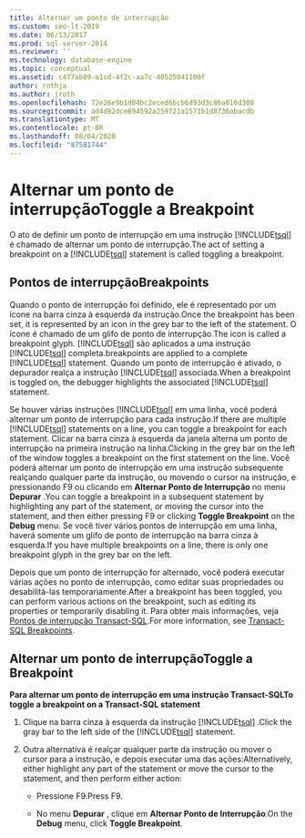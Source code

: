 ```yaml
---
title: Alternar um ponto de interrupção
ms.custom: seo-lt-2019
ms.date: 06/13/2017
ms.prod: sql-server-2014
ms.reviewer: ''
ms.technology: database-engine
ms.topic: conceptual
ms.assetid: c477ab89-a1cd-4f2c-aa7c-40525041100f
author: rothja
ms.author: jroth
ms.openlocfilehash: 72e26e9b1d04bc2eced6bcb6d93d3c86a016d308
ms.sourcegitcommit: ad4d92dce894592a259721a1571b1d8736abacdb
ms.translationtype: MT
ms.contentlocale: pt-BR
ms.lasthandoff: 08/04/2020
ms.locfileid: "87581744"
---
```

# <a name="toggle-a-breakpoint"></a><span data-ttu-id="4a4d8-102">Alternar um ponto de interrupção</span><span class="sxs-lookup"><span data-stu-id="4a4d8-102">Toggle a Breakpoint</span></span>
  <span data-ttu-id="4a4d8-103">O ato de definir um ponto de interrupção em uma instrução [!INCLUDE[tsql](../../includes/tsql-md.md)] é chamado de alternar um ponto de interrupção.</span><span class="sxs-lookup"><span data-stu-id="4a4d8-103">The act of setting a breakpoint on a [!INCLUDE[tsql](../../includes/tsql-md.md)] statement is called toggling a breakpoint.</span></span>  
  
## <a name="breakpoints"></a><span data-ttu-id="4a4d8-104">Pontos de interrupção</span><span class="sxs-lookup"><span data-stu-id="4a4d8-104">Breakpoints</span></span>  
 <span data-ttu-id="4a4d8-105">Quando o ponto de interrupção foi definido, ele é representado por um ícone na barra cinza à esquerda da instrução.</span><span class="sxs-lookup"><span data-stu-id="4a4d8-105">Once the breakpoint has been set, it is represented by an icon in the grey bar to the left of the statement.</span></span> <span data-ttu-id="4a4d8-106">O ícone é chamado de um glifo de ponto de interrupção.</span><span class="sxs-lookup"><span data-stu-id="4a4d8-106">The icon is called a breakpoint glyph.</span></span> [!INCLUDE[tsql](../../includes/tsql-md.md)] <span data-ttu-id="4a4d8-107">são aplicados a uma instrução [!INCLUDE[tsql](../../includes/tsql-md.md)] completa.</span><span class="sxs-lookup"><span data-stu-id="4a4d8-107">breakpoints are applied to a complete [!INCLUDE[tsql](../../includes/tsql-md.md)] statement.</span></span> <span data-ttu-id="4a4d8-108">Quando um ponto de interrupção é ativado, o depurador realça a instrução [!INCLUDE[tsql](../../includes/tsql-md.md)] associada.</span><span class="sxs-lookup"><span data-stu-id="4a4d8-108">When a breakpoint is toggled on, the debugger highlights the associated [!INCLUDE[tsql](../../includes/tsql-md.md)] statement.</span></span>  
  
 <span data-ttu-id="4a4d8-109">Se houver várias instruções [!INCLUDE[tsql](../../includes/tsql-md.md)] em uma linha, você poderá alternar um ponto de interrupção para cada instrução.</span><span class="sxs-lookup"><span data-stu-id="4a4d8-109">If there are multiple [!INCLUDE[tsql](../../includes/tsql-md.md)] statements on a line, you can toggle a breakpoint for each statement.</span></span> <span data-ttu-id="4a4d8-110">Clicar na barra cinza à esquerda da janela alterna um ponto de interrupção na primeira instrução na linha.</span><span class="sxs-lookup"><span data-stu-id="4a4d8-110">Clicking in the grey bar on the left of the window toggles a breakpoint on the first statement on the line.</span></span> <span data-ttu-id="4a4d8-111">Você poderá alternar um ponto de interrupção em uma instrução subsequente realçando qualquer parte da instrução, ou movendo o cursor na instrução, e pressionando F9 ou clicando em **Alternar Ponto de Interrupção** no menu **Depurar** .</span><span class="sxs-lookup"><span data-stu-id="4a4d8-111">You can toggle a breakpoint in a subsequent statement by highlighting any part of the statement, or moving the cursor into the statement, and then either pressing F9 or clicking **Toggle Breakpoint** on the **Debug** menu.</span></span> <span data-ttu-id="4a4d8-112">Se você tiver vários pontos de interrupção em uma linha, haverá somente um glifo de ponto de interrupção na barra cinza à esquerda.</span><span class="sxs-lookup"><span data-stu-id="4a4d8-112">If you have multiple breakpoints on a line, there is only one breakpoint glyph in the grey bar on the left.</span></span>  
  
 <span data-ttu-id="4a4d8-113">Depois que um ponto de interrupção for alternado, você poderá executar várias ações no ponto de interrupção, como editar suas propriedades ou desabilitá-las temporariamente.</span><span class="sxs-lookup"><span data-stu-id="4a4d8-113">After a breakpoint has been toggled, you can perform various actions on the breakpoint, such as editing its properties or temporarily disabling it.</span></span> <span data-ttu-id="4a4d8-114">Para obter mais informações, veja [Pontos de interrupção Transact-SQL](transact-sql-breakpoints.md).</span><span class="sxs-lookup"><span data-stu-id="4a4d8-114">For more information, see [Transact-SQL Breakpoints](transact-sql-breakpoints.md).</span></span>  
  
## <a name="toggle-a-breakpoint"></a><span data-ttu-id="4a4d8-115">Alternar um ponto de interrupção</span><span class="sxs-lookup"><span data-stu-id="4a4d8-115">Toggle a Breakpoint</span></span>  
 <span data-ttu-id="4a4d8-116">**Para alternar um ponto de interrupção em uma instrução Transact-SQL**</span><span class="sxs-lookup"><span data-stu-id="4a4d8-116">**To toggle a breakpoint on a Transact-SQL statement**</span></span>  
  
1.  <span data-ttu-id="4a4d8-117">Clique na barra cinza à esquerda da instrução [!INCLUDE[tsql](../../includes/tsql-md.md)] .</span><span class="sxs-lookup"><span data-stu-id="4a4d8-117">Click the gray bar to the left side of the [!INCLUDE[tsql](../../includes/tsql-md.md)] statement.</span></span>  
  
2.  <span data-ttu-id="4a4d8-118">Outra alternativa é realçar qualquer parte da instrução ou mover o cursor para a instrução, e depois executar uma das ações:</span><span class="sxs-lookup"><span data-stu-id="4a4d8-118">Alternatively, either highlight any part of the statement or move the cursor to the statement, and then perform either action:</span></span>  
  
    -   <span data-ttu-id="4a4d8-119">Pressione F9.</span><span class="sxs-lookup"><span data-stu-id="4a4d8-119">Press F9.</span></span>  
  
    -   <span data-ttu-id="4a4d8-120">No menu **Depurar** , clique em **Alternar Ponto de Interrupção**.</span><span class="sxs-lookup"><span data-stu-id="4a4d8-120">On the **Debug** menu, click **Toggle Breakpoint**.</span></span>  
  
  

